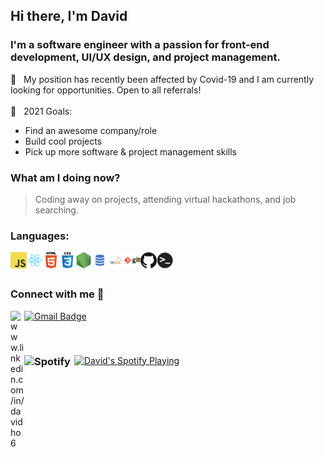 ## Hi there, I'm David

### I'm a software engineer with a passion for front-end development, UI/UX design, and project management.

💼  &nbsp; My position has recently been affected by Covid-19 and I am currently looking for opportunities. Open to all referrals!
<br/><br/>
🥅  &nbsp; 2021 Goals: 
- Find an awesome company/role
- Build cool projects
- Pick up more software & project management skills

### What am I doing now?
 > Coding away on projects, attending virtual hackathons, and job searching.


### Languages:

<img align="left" alt="JavaScript" width="26px" src="https://raw.githubusercontent.com/github/explore/80688e429a7d4ef2fca1e82350fe8e3517d3494d/topics/javascript/javascript.png" />

<img align="left" alt="React" width="26px" src="https://raw.githubusercontent.com/github/explore/80688e429a7d4ef2fca1e82350fe8e3517d3494d/topics/react/react.png" />

<img align="left" alt="HTML5" width="26px" src="https://raw.githubusercontent.com/github/explore/80688e429a7d4ef2fca1e82350fe8e3517d3494d/topics/html/html.png" />

<img align="left" alt="CSS3" width="26px" src="https://raw.githubusercontent.com/github/explore/80688e429a7d4ef2fca1e82350fe8e3517d3494d/topics/css/css.png" />

<img align="left" alt="Node.js" width="26px" src="https://raw.githubusercontent.com/github/explore/80688e429a7d4ef2fca1e82350fe8e3517d3494d/topics/nodejs/nodejs.png" />

<img align="left" alt="SQL" width="26px" src="https://raw.githubusercontent.com/github/explore/80688e429a7d4ef2fca1e82350fe8e3517d3494d/topics/sql/sql.png" />

<img align="left" alt="MySQL" width="26px" src="https://raw.githubusercontent.com/github/explore/80688e429a7d4ef2fca1e82350fe8e3517d3494d/topics/mysql/mysql.png" />

<img align="left" alt="Git" width="26px" src="https://raw.githubusercontent.com/github/explore/80688e429a7d4ef2fca1e82350fe8e3517d3494d/topics/git/git.png" />

<img align="left" alt="GitHub" width="26px" src="https://raw.githubusercontent.com/github/explore/78df643247d429f6cc873026c0622819ad797942/topics/github/github.png" />

<img align="left" alt="Terminal" width="26px" src="https://raw.githubusercontent.com/github/explore/80688e429a7d4ef2fca1e82350fe8e3517d3494d/topics/terminal/terminal.png" />

<br />
<br />

### Connect with me 🤝

[<img align="left" target="_blank"  alt="www.linkedin.com/in/davidho6" width="22px" src="https://cdn.jsdelivr.net/npm/simple-icons@v3/icons/linkedin.svg" />][linkedin]
[![Gmail Badge](https://img.shields.io/badge/-Talk??style=flat&logo=Gmail&logoColor=white&link=mailto:davidho104@gmail.com)](mailto:davidho104@gmail.com)

<br />

### <img align="left" alt="Spotify" width="80px" src="https://img.shields.io/badge/spotify-%231ED760.svg?&style=for-the-badge&logo=spotify&logoColor=white"/>

[<img src="https://spotify-playing-myg9ovi23.vercel.app/api/spotify" alt="David's Spotify Playing" width="350" />](https://open.spotify.com/user/123092364)
<br/>


[Portfolio Website]: https://www.davidtho.com
[linkedin]: https://www.linkedin.com/in/davidho6
